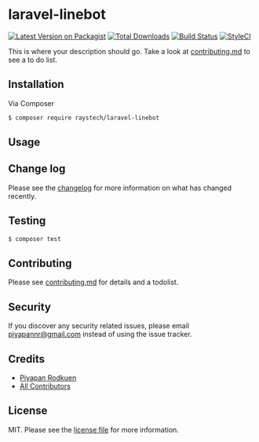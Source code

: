 # laravel-linebot

[![Latest Version on Packagist][ico-version]][link-packagist]
[![Total Downloads][ico-downloads]][link-downloads]
[![Build Status][ico-travis]][link-travis]
[![StyleCI][ico-styleci]][link-styleci]

This is where your description should go. Take a look at [contributing.md](contributing.md) to see a to do list.

## Installation

Via Composer

``` bash
$ composer require raystech/laravel-linebot
```

## Usage

## Change log

Please see the [changelog](changelog.md) for more information on what has changed recently.

## Testing

``` bash
$ composer test
```

## Contributing

Please see [contributing.md](contributing.md) for details and a todolist.

## Security

If you discover any security related issues, please email piyapannr@gmail.com instead of using the issue tracker.

## Credits

- [Piyapan Rodkuen][link-author]
- [All Contributors][link-contributors]

## License

MIT. Please see the [license file](license.md) for more information.

[ico-version]: https://img.shields.io/packagist/v/raystech/laravel-linebot.svg?style=flat-square
[ico-downloads]: https://img.shields.io/packagist/dt/raystech/laravel-linebot.svg?style=flat-square
[ico-travis]: https://img.shields.io/travis/raystech/laravel-linebot/master.svg?style=flat-square
[ico-styleci]: https://styleci.io/repos/12345678/shield

[link-packagist]: https://packagist.org/packages/raystech/laravel-linebot
[link-downloads]: https://packagist.org/packages/raystech/laravel-linebot
[link-travis]: https://travis-ci.org/raystech/laravel-linebot
[link-styleci]: https://styleci.io/repos/12345678
[link-author]: https://github.com/raystech
[link-contributors]: ../../contributors]